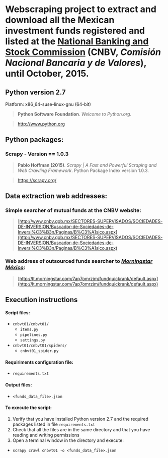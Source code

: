 # Webscraping project to extract and download all the Mexican investment funds registered and listed at the [National Banking and Stock Commission](http://www.cnbv.gob.mx/SECTORES-SUPERVISADOS/SOCIEDADES-DE-INVERSION/Buscador-de-Sociedades-de-Inversi%C3%B3n/Paginas/Buscador-de-Sociedades-de-Inversion.aspx) (CNBV, *Comisión Nacional Bancaria y de Valores*), until October, 2015.

## Python version 2.7
Platform: x86_64-suse-linux-gnu (64-bit)
>**Python Software Foundation**. *Welcome to Python.org*.

>http://www.python.org


## Python packages:
### Scrapy - Version == 1.0.3
>**Pablo Hoffman (2015)**. *Scrapy | A Fast and Powerful Scraping and Web Crawling Framework*. Python Package Index version 1.0.3.

>https://scrapy.org/


## Data extraction web addresses:
### Simple searcher of mutual funds at the CNBV website:
>[http://www.cnbv.gob.mx/SECTORES-SUPERVISADOS/SOCIEDADES-DE-INVERSION/Buscador-de-Sociedades-de-Inversi%C3%B3n/Paginas/B%C3%A1sico.aspx](http://www.cnbv.gob.mx/SECTORES-SUPERVISADOS/SOCIEDADES-DE-INVERSION/Buscador-de-Sociedades-de-Inversi%C3%B3n/Paginas/B%C3%A1sico.aspx)


### Web address of outsourced funds searcher to [*Morningstar México*](http://www.morningstar.com.mx):
>[http://lt.morningstar.com/7ap7omrzjm/fundquickrank/default.aspx](http://lt.morningstar.com/7ap7omrzjm/fundquickrank/default.aspx)


## Execution instructions
#### Script files:
* `cnbvt01/cnbvt01/`
  * `items.py`
  * `pipelines.py`
  * `settings.py`
* `cnbvt01/cnbvt01/spiders/`
  * `cnbvt01_spider.py`

#### Requiriments configuration file:
* `requirements.txt`

#### Output files:
* `<funds_data_file>.json`

#### To execute the script:

1. Verify that you have installed Python version 2.7 and the required packages listed in file `requirements.txt`
2. Check that all the files are in the same directory and that you have reading and writing permissions
3. Open a terminal window in the directory and execute:
  * `scrapy crawl cnbvt01 -o <funds_data_file>.json`
